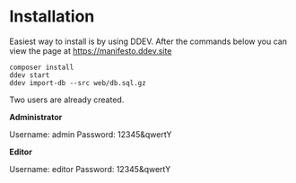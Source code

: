 # Installation

Easiest way to install is by using DDEV. After the commands below you can view the page at https://manifesto.ddev.site

```
composer install
ddev start
ddev import-db --src web/db.sql.gz
```

Two users are already created.

**Administrator**

Username: admin
Password: 12345&qwertY

**Editor**

Username: editor
Password: 12345&qwertY
